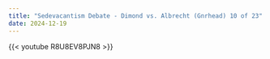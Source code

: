 ```yaml
---
title: "Sedevacantism Debate - Dimond vs. Albrecht (Gnrhead) 10 of 23"
date: 2024-12-19
---
```


{{< youtube R8U8EV8PJN8 >}}
